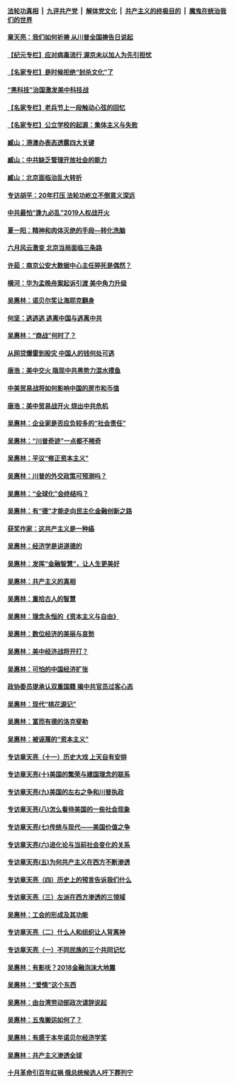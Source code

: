

####  [法轮功真相](../../../../basic/blob/master/README.md?t=06262202) &nbsp;|&nbsp; [九评共产党](../../../../9ping.md/blob/master/README.md?t=06262202) &nbsp;|&nbsp; [解体党文化](../../../../jtdwh.md/blob/master/README.md?t=06262202)  &nbsp;|&nbsp; [共产主义的终极目的](../../../../gczydzjmd.md/blob/master/README.md?t=06262202) &nbsp;|&nbsp; [魔鬼在统治我们的世界](../../../../mgztzwmdsj.md/blob/master/README.md?t=06262202) 

#### [章天亮：我们如何祈祷 从川普全国祷告日说起](../pages/nsc423/n11944627.md?t=06262202) 

#### [【纪元专栏】应对病毒流行 渥京未以加人为先引担忧](../pages/nsc423/n11875714.md?t=06262202) 

#### [【名家专栏】是时候拒绝“封杀文化”了](../pages/nsc423/n11814093.md?t=06262202) 

#### [“黑科技”治国激发美中科技战](../pages/nsc423/n11638056.md?t=06262202) 

#### [【名家专栏】老兵节上一段触动心弦的回忆](../pages/nsc423/n11646016.md?t=06262202) 

#### [【名家专栏】公立学校的起源：集体主义与失败](../pages/nsc423/n11601833.md?t=06262202) 

#### [臧山：港澳办表态透露四大关键](../pages/nsc423/n11421628.md?t=06262202) 

#### [臧山：中共缺乏管理开放社会的能力](../pages/nsc423/n11407457.md?t=06262202) 

#### [臧山：北京面临治乱大转折](../pages/nsc423/n11406895.md?t=06262202) 

#### [专访胡平：20年打压 法轮功屹立不倒意义深远](../pages/nsc423/n11398800.md?t=06262202) 

#### [中共最怕“逢九必乱”2019人权战开火](../pages/nsc423/n11385248.md?t=06262202) 

#### [夏一阳：精神和肉体灭绝的手段—转化洗脑](../pages/nsc423/n11368250.md?t=06262202) 

#### [六月风云激变 北京当局面临三条路](../pages/nsc423/n11313668.md?t=06262202) 

#### [许茹：南京公安大数据中心主任猝死是偶然？](../pages/nsc423/n11064744.md?t=06262202) 

#### [横河：华为孟晚舟案起诉引渡 美中角力升级](../pages/nsc423/n11027230.md?t=06262202) 

#### [吴惠林：诺贝尔奖让海耶克翻身](../pages/nsc423/n10890049.md?t=06262202) 

#### [何坚：逃逃逃 逃离中国与逃离中共](../pages/nsc423/n10592891.md?t=06262202) 

#### [吴惠林：“商战”何时了？](../pages/nsc423/n10573558.md?t=06262202) 

#### [从网贷爆雷到股灾 中国人的钱何处可逃](../pages/nsc423/n10572800.md?t=06262202) 

#### [唐浩：美中交火 隐现中共黑势力混水摸鱼](../pages/nsc423/n10544040.md?t=06262202) 

#### [中美贸易战将如何影响中国的房市和币值](../pages/nsc423/n10543697.md?t=06262202) 

#### [唐浩：美中贸易战开火 烧出中共危机](../pages/nsc423/n10540126.md?t=06262202) 

#### [吴惠林：企业家是否应负较多的“社会责任”](../pages/nsc423/n10535022.md?t=06262202) 

#### [吴惠林：“川普奇迹”一点都不稀奇](../pages/nsc423/n10512808.md?t=06262202) 

#### [吴惠林：平议“修正资本主义”](../pages/nsc423/n10495724.md?t=06262202) 

#### [吴惠林：川普的外交政策可预测吗？](../pages/nsc423/n10462387.md?t=06262202) 

#### [吴惠林：“全球化”会终结吗？](../pages/nsc423/n10452838.md?t=06262202) 

#### [吴惠林：有“德”才能走向民主化金融创新之路](../pages/nsc423/n10432292.md?t=06262202) 

#### [获奖作家：这共产主义是一种癌](../pages/nsc423/n10431541.md?t=06262202) 

#### [吴惠林：经济学是讲道德的](../pages/nsc423/n10398014.md?t=06262202) 

#### [吴惠林：发挥“金融智慧”，让人生更美好](../pages/nsc423/n10375019.md?t=06262202) 

#### [吴惠林：共产主义的真相](../pages/nsc423/n10351394.md?t=06262202) 

#### [吴惠林：重拾古人的智慧](../pages/nsc423/n10337691.md?t=06262202) 

#### [吴惠林：理念永恒的《资本主义与自由》](../pages/nsc423/n10316274.md?t=06262202) 

#### [吴惠林：数位经济的美丽与哀愁](../pages/nsc423/n10292946.md?t=06262202) 

#### [吴惠林：美中经济战将开打？](../pages/nsc423/n10258825.md?t=06262202) 

#### [吴惠林：可怕的中国经济扩张](../pages/nsc423/n10219147.md?t=06262202) 

#### [政协委员提承认双重国籍 揭中共官员过客心态](../pages/nsc423/n10208809.md?t=06262202) 

#### [吴惠林：现代“桃花源记”](../pages/nsc423/n10185234.md?t=06262202) 

#### [吴惠林：富而有德的洛克斐勒](../pages/nsc423/n10142264.md?t=06262202) 

#### [吴惠林：被诬蔑的“资本主义”](../pages/nsc423/n10124816.md?t=06262202) 

#### [专访章天亮（十一）历史大戏 上天自有安排](../pages/nsc423/n10094905.md?t=06262202) 

#### [专访章天亮(十)美国的繁荣与建国理念的联系](../pages/nsc423/n10094899.md?t=06262202) 

#### [专访章天亮(九)美国的左右之争和川普执政](../pages/nsc423/n10094889.md?t=06262202) 

#### [专访章天亮(八)怎么看待美国的一些社会现象](../pages/nsc423/n10094857.md?t=06262202) 

#### [专访章天亮(七)传统与现代——美国价值之争](../pages/nsc423/n10093140.md?t=06262202) 

#### [专访章天亮(六)进化论与当前社会变化的关系](../pages/nsc423/n10092036.md?t=06262202) 

#### [专访章天亮(五)为何共产主义在西方不断渗透](../pages/nsc423/n10083620.md?t=06262202) 

#### [专访章天亮（四）历史上的预言告诉我们什么](../pages/nsc423/n10083606.md?t=06262202) 

#### [专访章天亮（三）左派在西方渗透的三领域](../pages/nsc423/n10081115.md?t=06262202) 

#### [吴惠林：工会的形成及其功能](../pages/nsc423/n10080633.md?t=06262202) 

#### [专访章天亮（二）什么人和组织让人背离神](../pages/nsc423/n10076637.md?t=06262202) 

#### [专访章天亮（一）不同民族的三个共同记忆](../pages/nsc423/n10074188.md?t=06262202) 

#### [吴惠林：有影呒？2018金融泡沫大地震](../pages/nsc423/n10040534.md?t=06262202) 

#### [吴惠林：“爱情”这个东西](../pages/nsc423/n10019423.md?t=06262202) 

#### [吴惠林：由台湾劳动部政次请辞说起](../pages/nsc423/n9979679.md?t=06262202) 

#### [吴惠林：五鬼搬运如何了？](../pages/nsc423/n9925338.md?t=06262202) 

#### [吴惠林：有感于本年诺贝尔经济学奖](../pages/nsc423/n9871883.md?t=06262202) 

#### [吴惠林：共产主义渗透全球](../pages/nsc423/n9812748.md?t=06262202) 

#### [十月革命引百年红祸 俄总统候选人吁下葬列宁](../pages/nsc423/n9810182.md?t=06262202) 

